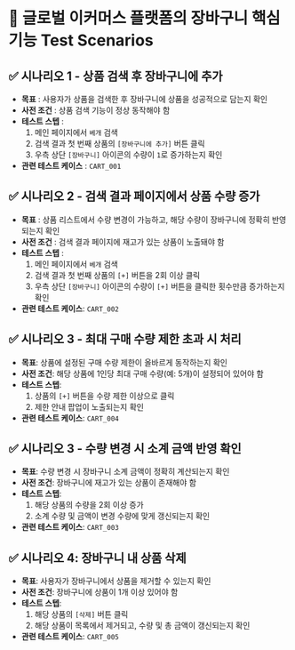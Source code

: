 # 🧪 글로벌 이커머스 플랫폼의 장바구니 핵심 기능 Test Scenarios

## ✅ 시나리오 1 - 상품 검색 후 장바구니에 추가

- **목표** : 사용자가 상품을 검색한 후 장바구니에 상품을 성공적으로 담는지 확인  
- **사전 조건** : 상품 검색 기능이 정상 동작해야 함  
- **테스트 스텝** :
  1. 메인 페이지에서 `베개` 검색  
  2. 검색 결과 첫 번째 상품의 `[장바구니에 추가]` 버튼 클릭  
  3. 우측 상단 `[장바구니]` 아이콘의 수량이 `1`로 증가하는지 확인  
- **관련 테스트 케이스** : `CART_001`

## ✅ 시나리오 2 - 검색 결과 페이지에서 상품 수량 증가

- **목표** : 상품 리스트에서 수량 변경이 가능하고, 해당 수량이 장바구니에 정확히 반영되는지 확인  
- **사전 조건** : 검색 결과 페이지에 재고가 있는 상품이 노출돼야 함
- **테스트 스텝** :
  1. 메인 페이지에서 `베개` 검색  
  2. 검색 결과 첫 번째 상품의 `[+]` 버튼을 2회 이상 클릭
  3. 우측 상단 `[장바구니]` 아이콘의 수량이 `[+]` 버튼을 클릭한 횟수만큼 증가하는지 확인
- **관련 테스트 케이스**: `CART_002`

## ✅ 시나리오 3 - 최대 구매 수량 제한 초과 시 처리

- **목표**: 상품에 설정된 구매 수량 제한이 올바르게 동작하는지 확인  
- **사전 조건**: 해당 상품에 1인당 최대 구매 수량(예: 5개)이 설정되어 있어야 함  
- **테스트 스텝**:
  1. 상품의 `[+]` 버튼을 수량 제한 이상으로 클릭  
  2. 제한 안내 팝업이 노출되는지 확인  
- **관련 테스트 케이스**: `CART_004`

## ✅ 시나리오 3 - 수량 변경 시 소계 금액 반영 확인

- **목표**: 수량 변경 시 장바구니 소계 금액이 정확히 계산되는지 확인  
- **사전 조건**: 장바구니에 재고가 있는 상품이 존재해야 함  
- **테스트 스텝**:
  1. 해당 상품의 수량을 2회 이상 증가  
  2. 소계 수량 및 금액이 변경 수량에 맞게 갱신되는지 확인  
- **관련 테스트 케이스**: `CART_003`



## ✅ 시나리오 4: 장바구니 내 상품 삭제

- **목표**: 사용자가 장바구니에서 상품을 제거할 수 있는지 확인  
- **사전 조건**: 장바구니에 상품이 1개 이상 있어야 함  
- **테스트 스텝**:
  1. 해당 상품의 `[삭제]` 버튼 클릭  
  2. 해당 상품이 목록에서 제거되고, 수량 및 총 금액이 갱신되는지 확인  
- **관련 테스트 케이스**: `CART_005`

